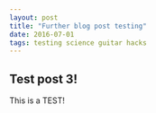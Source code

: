 ```yaml
---
layout: post
title: "Further blog post testing"
date: 2016-07-01
tags: testing science guitar hacks
---
```


## Test post 3!

This is a TEST!
